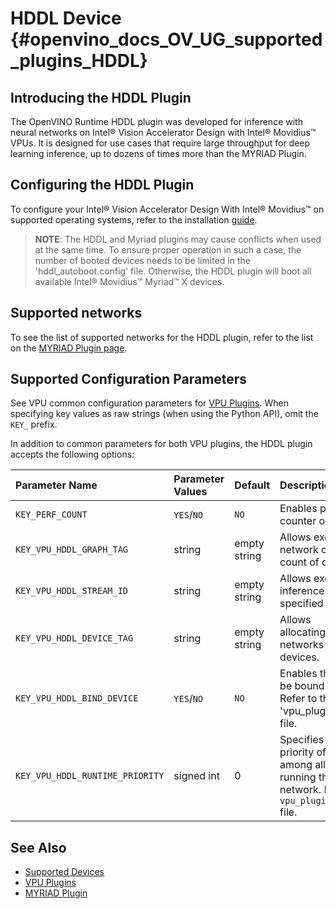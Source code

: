 # HDDL Device {#openvino_docs_OV_UG_supported_plugins_HDDL}

## Introducing the HDDL Plugin

The OpenVINO Runtime HDDL plugin was developed for inference with neural networks on Intel® Vision Accelerator Design with Intel® Movidius™ VPUs. It is designed for use cases that require large throughput for deep learning inference, up to dozens of times more than the MYRIAD Plugin.

## Configuring the HDDL Plugin

To configure your Intel® Vision Accelerator Design With Intel® Movidius™ on supported operating systems, refer to the installation [guide](../../install_guides/installing-openvino-config-ivad-vpu).

> **NOTE**: The HDDL and Myriad plugins may cause conflicts when used at the same time.
> To ensure proper operation in such a case, the number of booted devices needs to be limited in the 'hddl_autoboot.config' file.
> Otherwise, the HDDL plugin will boot all available Intel® Movidius™ Myriad™ X devices.

## Supported networks

To see the list of supported networks for the HDDL plugin, refer to the list on the [MYRIAD Plugin page](MYRIAD.md).

## Supported Configuration Parameters

See VPU common configuration parameters for [VPU Plugins](VPU.md).
When specifying key values as raw strings (when using the Python API), omit the `KEY_` prefix.

In addition to common parameters for both VPU plugins, the HDDL plugin accepts the following options:

| Parameter Name                        | Parameter Values | Default      | Description                                                                     |
| :---                                  | :---             | :---         | :---                                                                            |
| `KEY_PERF_COUNT`                       | `YES`/`NO`           | `NO`           | Enables performance counter option.                                              |
| `KEY_VPU_HDDL_GRAPH_TAG`                | string           | empty string | Allows executing network on specified count of devices.                         |
| `KEY_VPU_HDDL_STREAM_ID`                | string           | empty string | Allows executing inference on a specified device.                               |
| `KEY_VPU_HDDL_DEVICE_TAG`              | string           | empty string | Allows allocating/deallocating networks on specified devices.                   |
| `KEY_VPU_HDDL_BIND_DEVICE`              | `YES`/`NO`           | `NO`           | Enables the network to be bound to a device. Refer to the 'vpu_plugin_config.hpp' file.    |
| `KEY_VPU_HDDL_RUNTIME_PRIORITY`         | signed int       | 0            | Specifies the runtime priority of a device among all devices running the same network. Refer to the `vpu_plugin_config.hpp` file. |

## See Also

* [Supported Devices](Supported_Devices.md)
* [VPU Plugins](VPU.md)
* [MYRIAD Plugin](MYRIAD.md)

